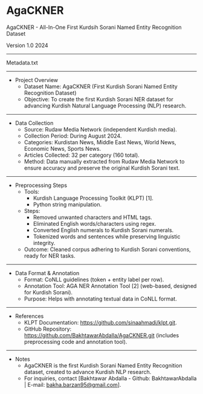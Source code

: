 # AgaCKNER

AgaCKNER - All-In-One
First Kurdsih Sorani Named Entity Recognition Dataset

Version 1.0
2024
*************
Metadata.txt
*************
- Project Overview
  - Dataset Name: AgaCKNER (First Kurdish Sorani Named Entity Recognition Dataset)
  - Objective: To create the first Kurdish Sorani NER dataset for advancing Kurdish Natural Language Processing (NLP) research.

----------
- Data Collection
  - Source: Rudaw Media Network (independent Kurdish media).
  - Collection Period: During August 2024.
  - Categories: Kurdistan News, Middle East News, World News, Economic News, Sports News.
  - Articles Collected: 32 per category (160 total).
  - Method: Data manually extracted from Rudaw Media Network to ensure accuracy and preserve the original Kurdish Sorani text.

----------
- Preprocessing Steps
  - Tools:
    - Kurdish Language Processing Toolkit (KLPT) [1].
    - Python string manipulation.
  - Steps:
    - Removed unwanted characters and HTML tags.
    - Eliminated English words/characters using regex.
    - Converted English numerals to Kurdish Sorani numerals.
    - Tokenized words and sentences while preserving linguistic integrity.
  - Outcome: Cleaned corpus adhering to Kurdish Sorani conventions, ready for NER tasks.

----------
- Data Format & Annotation
  - Format: CoNLL guidelines (token + entity label per row).
  - Annotation Tool: AGA NER Annotation Tool [2] (web-based, designed for Kurdish Sorani).
  - Purpose: Helps with annotating textual data in CoNLL format.

----------
- References
  - KLPT Documentation: https://github.com/sinaahmadi/klpt.git.
  - GitHub Repository: https://github.com/BakhtawarAbdalla/AgaCKNER.git (includes preprocessing code and annotation tool).

----------
- Notes
  - AgaCKNER is the first Kurdish Sorani Named Entity Recognition dataset, created to advance Kurdish NLP research.
  - For inquiries, contact [Bakhtawar Abdalla - Github: BakhtawarAbdalla | E-mail: bakha.barzan95@gmail.com].
